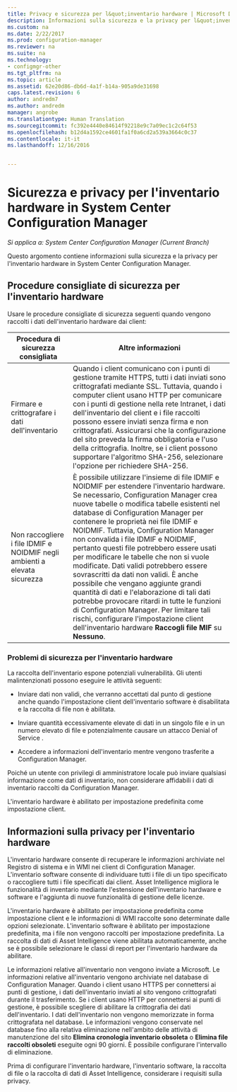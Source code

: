 ```yaml
---
title: Privacy e sicurezza per l&quot;inventario hardware | Microsoft Docs
description: Informazioni sulla sicurezza e la privacy per l&quot;inventario hardware in System Center Configuration Manager.
ms.custom: na
ms.date: 2/22/2017
ms.prod: configuration-manager
ms.reviewer: na
ms.suite: na
ms.technology:
- configmgr-other
ms.tgt_pltfrm: na
ms.topic: article
ms.assetid: 62e20d86-db6d-4a1f-b14a-905a9de31698
caps.latest.revision: 6
author: andredm7
ms.author: andredm
manager: angrobe
ms.translationtype: Human Translation
ms.sourcegitcommit: fc392e4440e84614f92218e9c7a09ec1c2c64f53
ms.openlocfilehash: b12d4a1592ce4601fa1f0a6cd2a539a3664c0c37
ms.contentlocale: it-it
ms.lasthandoff: 12/16/2016


---
```

# <a name="security-and-privacy-for-hardware-inventory-in-system-center-configuration-manager"></a>Sicurezza e privacy per l'inventario hardware in System Center Configuration Manager

*Si applica a: System Center Configuration Manager (Current Branch)*

Questo argomento contiene informazioni sulla sicurezza e la privacy per l'inventario hardware in System Center Configuration Manager.  

##  <a name="BKMK_Security_HardwareInventory"></a> Procedure consigliate di sicurezza per l'inventario hardware  
 Usare le procedure consigliate di sicurezza seguenti quando vengono raccolti i dati dell'inventario hardware dai client:  

|Procedura di sicurezza consigliata|Altre informazioni|  
|----------------------------|----------------------|  
|Firmare e crittografare i dati dell'inventario|Quando i client comunicano con i punti di gestione tramite HTTPS, tutti i dati inviati sono crittografati mediante SSL. Tuttavia, quando i computer client usano HTTP per comunicare con i punti di gestione nella rete Intranet, i dati dell'inventario del client e i file raccolti possono essere inviati senza firma e non crittografati. Assicurarsi che la configurazione del sito preveda la firma obbligatoria e l'uso della crittografia. Inoltre, se i client possono supportare l'algoritmo SHA-256, selezionare l'opzione per richiedere SHA-256.|  
|Non raccogliere i file IDMIF e NOIDMIF negli ambienti a elevata sicurezza|È possibile utilizzare l'insieme di file IDMIF e NOIDMIF per estendere l'inventario hardware. Se necessario, Configuration Manager crea nuove tabelle o modifica tabelle esistenti nel database di Configuration Manager per contenere le proprietà nei file IDMIF e NOIDMIF. Tuttavia, Configuration Manager non convalida i file IDMIF e NOIDMIF, pertanto questi file potrebbero essere usati per modificare le tabelle che non si vuole modificate. Dati validi potrebbero essere sovrascritti da dati non validi. È anche possibile che vengano aggiunte grandi quantità di dati e l'elaborazione di tali dati potrebbe provocare ritardi in tutte le funzioni di Configuration Manager. Per limitare tali rischi, configurare l'impostazione client dell'inventario hardware **Raccogli file MIF** su **Nessuno**.|  

### <a name="security-issues-for-hardware-inventory"></a>Problemi di sicurezza per l'inventario hardware  
 La raccolta dell'inventario espone potenziali vulnerabilità. Gli utenti malintenzionati possono eseguire le attività seguenti:  

-   Inviare dati non validi, che verranno accettati dal punto di gestione anche quando l'impostazione client dell'inventario software è disabilitata e la raccolta di file non è abilitata.  

-   Inviare quantità eccessivamente elevate di dati in un singolo file e in un numero elevato di file e potenzialmente causare un attacco Denial of Service .  

-   Accedere a informazioni dell'inventario mentre vengono trasferite a Configuration Manager.  

 Poiché un utente con privilegi di amministratore locale può inviare qualsiasi informazione come dati di inventario, non considerare affidabili i dati di inventario raccolti da Configuration Manager.  

 L'inventario hardware è abilitato per impostazione predefinita come impostazione client.  

##  <a name="BKMK_Privacy_HardwareInventory"></a> Informazioni sulla privacy per l'inventario hardware  
 L'inventario hardware consente di recuperare le informazioni archiviate nel Registro di sistema e in WMI nei client di Configuration Manager. L'inventario software consente di individuare tutti i file di un tipo specificato o raccogliere tutti i file specificati dai client. Asset Intelligence migliora le funzionalità di inventario mediante l'estensione dell'inventario hardware e software e l'aggiunta di nuove funzionalità di gestione delle licenze.  

 L'inventario hardware è abilitato per impostazione predefinita come impostazione client e le informazioni di WMI raccolte sono determinate dalle opzioni selezionate. L'inventario software è abilitato per impostazione predefinita, ma i file non vengono raccolti per impostazione predefinita. La raccolta di dati di Asset Intelligence viene abilitata automaticamente, anche se è possibile selezionare le classi di report per l'inventario hardware da abilitare.  

 Le informazioni relative all'inventario non vengono inviate a Microsoft. Le informazioni relative all'inventario vengono archiviate nel database di Configuration Manager. Quando i client usano HTTPS per connettersi ai punti di gestione, i dati dell'inventario inviati al sito vengono crittografati durante il trasferimento. Se i client usano HTTP per connettersi ai punti di gestione, è possibile scegliere di abilitare la crittografia dei dati dell'inventario. I dati dell'inventario non vengono memorizzate in forma crittografata nel database. Le informazioni vengono conservate nel database fino alla relativa eliminazione nell'ambito delle attività di manutenzione del sito **Elimina cronologia inventario obsoleta** o **Elimina file raccolti obsoleti** eseguite ogni 90 giorni. È possibile configurare l'intervallo di eliminazione.  

 Prima di configurare l'inventario hardware, l'inventario software, la raccolta di file o la raccolta di dati di Asset Intelligence, considerare i requisiti sulla privacy.  

